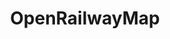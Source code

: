 ---
title: OpenRailwayMap
description: An OpenStreetMap-based project for creating a map of the world's railway infrastructure.
url: https://www.openrailwaymap.org/
image:
    # url: '/assets/images/cafe.png'
    # alt: 'Cafe'
tags: ['osint', 'railway', 'track']
pubDate: 2023-11-09
draft: false
---